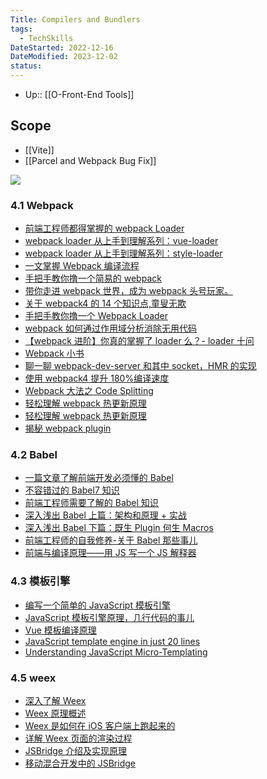 ```yaml
---
Title: Compilers and Bundlers
tags:
  - TechSkills
DateStarted: 2022-12-16
DateModified: 2023-12-02
status: 
---
```

- Up:: [[O-Front-End Tools]]
## Scope
- [[Vite]]
- [[Parcel and Webpack Bug Fix]]

![](https://p3-juejin.byteimg.com/tos-cn-i-k3u1fbpfcp/df3cf7bce9c4475db94aa28556e73886~tplv-k3u1fbpfcp-zoom-in-crop-mark:4536:0:0:0.awebp)

### 4.1 Webpack

- [前端工程师都得掌握的 webpack Loader](https://link.juejin.cn?target=https%3A%2F%2Fgithub.com%2Faxuebin%2Farticles%2Fissues%2F38 "https://github.com/axuebin/articles/issues/38")
- [webpack loader 从上手到理解系列：vue-loader](https://link.juejin.cn?target=https%3A%2F%2Fmp.weixin.qq.com%2Fs%2FNO5jZfoHZbjOwR8qiWnXmw "https://mp.weixin.qq.com/s/NO5jZfoHZbjOwR8qiWnXmw")
- [webpack loader 从上手到理解系列：style-loader](https://link.juejin.cn?target=https%3A%2F%2Fmp.weixin.qq.com%2Fs%2FalIKsKkGRU_yyjpeV8i0og "https://mp.weixin.qq.com/s/alIKsKkGRU_yyjpeV8i0og")
- [一文掌握 Webpack 编译流程](https://link.juejin.cn?target=https%3A%2F%2Fmp.weixin.qq.com%2Fs%3F__biz%3DMzI0MTUxOTE5NQ%3D%3D%26mid%3D2247484030%26idx%3D1%26sn%3Dd630d4b3995bbfd50f99e781074acfeb "https://mp.weixin.qq.com/s?__biz=MzI0MTUxOTE5NQ==&mid=2247484030&idx=1&sn=d630d4b3995bbfd50f99e781074acfeb")
- [手把手教你撸一个简易的 webpack](https://juejin.cn/post/6844903617971879949 "https://juejin.cn/post/6844903617971879949")
- [带你走进 webpack 世界，成为 webpack 头号玩家。](https://juejin.cn/post/6844903588607557639 "https://juejin.cn/post/6844903588607557639")
- [关于 webpack4 的 14 个知识点,童叟无欺](https://juejin.cn/post/6844903853905674248 "https://juejin.cn/post/6844903853905674248")
- [手把手教你撸一个 Webpack Loader](https://juejin.cn/post/6844903555673882632 "https://juejin.cn/post/6844903555673882632")
- [webpack 如何通过作用域分析消除无用代码](https://link.juejin.cn?target=https%3A%2F%2Fdiverse.space%2F2018%2F05%2Fbetter-tree-shaking-with-scope-analysis "https://diverse.space/2018/05/better-tree-shaking-with-scope-analysis")
- [【webpack 进阶】你真的掌握了 loader 么？- loader 十问](https://juejin.cn/post/6844903693070909447 "https://juejin.cn/post/6844903693070909447")
- [Webpack 小书](https://link.juejin.cn?target=https%3A%2F%2Fwww.timsrc.com%2Farticle%2F2%2Fwebpack-book "https://www.timsrc.com/article/2/webpack-book")
- [聊一聊 webpack-dev-server 和其中 socket，HMR 的实现](https://link.juejin.cn?target=https%3A%2F%2Fgithub.com%2F879479119%2F879479119.github.io%2Fissues%2F5 "https://github.com/879479119/879479119.github.io/issues/5")
- [使用 webpack4 提升 180%编译速度](https://link.juejin.cn?target=http%3A%2F%2Flouiszhai.github.io%2F2019%2F01%2F04%2Fwebpack4 "http://louiszhai.github.io/2019/01/04/webpack4")
- [Webpack 大法之 Code Splitting](https://link.juejin.cn?target=https%3A%2F%2Fzhuanlan.zhihu.com%2Fp%2F26710831 "https://zhuanlan.zhihu.com/p/26710831")
- [轻松理解 webpack 热更新原理](https://link.juejin.cn?target=https%3A%2F%2Fmp.weixin.qq.com%2Fs%2F2L9Y0pdwTTmd8U2kXHFlPA "https://mp.weixin.qq.com/s/2L9Y0pdwTTmd8U2kXHFlPA")
- [轻松理解 webpack 热更新原理](https://juejin.cn/post/6844904008432222215 "https://juejin.cn/post/6844904008432222215")
- [揭秘 webpack plugin](https://link.juejin.cn?target=https%3A%2F%2Fchampyin.com%2F2020%2F01%2F12%2F%25E6%258F%25AD%25E7%25A7%2598webpack-plugin%2F "https://champyin.com/2020/01/12/%E6%8F%AD%E7%A7%98webpack-plugin/")

### 4.2 Babel

- [一篇文章了解前端开发必须懂的 Babel](https://link.juejin.cn?target=https%3A%2F%2Fmp.weixin.qq.com%2Fs%2FC-WmM5tjfc3r4sB52C4R0Q "https://mp.weixin.qq.com/s/C-WmM5tjfc3r4sB52C4R0Q")
- [不容错过的 Babel7 知识](https://juejin.cn/post/6844904008679686152 "https://juejin.cn/post/6844904008679686152")
- [前端工程师需要了解的 Babel 知识](https://link.juejin.cn?target=https%3A%2F%2Fwww.zoo.team%2Farticle%2Fbabel "https://www.zoo.team/article/babel")
- [深入浅出 Babel 上篇：架构和原理 + 实战](https://juejin.cn/post/6844903956905197576 "https://juejin.cn/post/6844903956905197576")
- [深入浅出 Babel 下篇：既生 Plugin 何生 Macros](https://juejin.cn/post/6844903961820921869 "https://juejin.cn/post/6844903961820921869")
- [前端工程师的自我修养-关于 Babel 那些事儿](https://juejin.cn/post/6844904079118827533 "https://juejin.cn/post/6844904079118827533")
- [前端与编译原理——用 JS 写一个 JS 解释器](https://link.juejin.cn?target=https%3A%2F%2Fsegmentfault.com%2Fa%2F1190000017241258 "https://segmentfault.com/a/1190000017241258")

### 4.3 模板引擎

- [编写一个简单的 JavaScript 模板引擎](https://link.juejin.cn?target=https%3A%2F%2Fwww.liaoxuefeng.com%2Farticle%2F1006272230979008 "https://www.liaoxuefeng.com/article/1006272230979008")
- [JavaScript 模板引擎原理，几行代码的事儿](https://link.juejin.cn?target=https%3A%2F%2Fwww.cnblogs.com%2Fhustskyking%2Fp%2Fprinciple-of-javascript-template.html "https://www.cnblogs.com/hustskyking/p/principle-of-javascript-template.html")
- [Vue 模板编译原理](https://link.juejin.cn?target=https%3A%2F%2Fgithub.com%2Fberwin%2FBlog%2Fissues%2F18 "https://github.com/berwin/Blog/issues/18")
- [JavaScript template engine in just 20 lines](https://link.juejin.cn?target=https%3A%2F%2Fkrasimirtsonev.com%2Fblog%2Farticle%2FJavascript-template-engine-in-just-20-line "https://krasimirtsonev.com/blog/article/Javascript-template-engine-in-just-20-line")
- [Understanding JavaScript Micro-Templating](https://link.juejin.cn?target=https%3A%2F%2Fmedium.com%2Fwdstack%2Funderstanding-javascript-micro-templating-f37a37b3b40e "https://medium.com/wdstack/understanding-javascript-micro-templating-f37a37b3b40e")

### 4.5 weex

- [深入了解 Weex](https://juejin.cn/post/6844903618290663438 "https://juejin.cn/post/6844903618290663438")
- [Weex 原理概述](https://link.juejin.cn?target=https%3A%2F%2Fgithub.com%2Fweexteam%2Farticle%2Fissues%2F32 "https://github.com/weexteam/article/issues/32")
- [Weex 是如何在 iOS 客户端上跑起来的](https://link.juejin.cn?target=https%3A%2F%2Fhalfrost.com%2Fweex_ios%2F "https://halfrost.com/weex_ios/")
- [详解 Weex 页面的渲染过程](https://link.juejin.cn?target=https%3A%2F%2Fsegmentfault.com%2Fa%2F1190000010415641 "https://segmentfault.com/a/1190000010415641")
- [JSBridge 介绍及实现原理](https://link.juejin.cn?target=http%3A%2F%2Fcoolnuanfeng.github.io%2Fjsbridge "http://coolnuanfeng.github.io/jsbridge")
- [移动混合开发中的 JSBridge](https://link.juejin.cn?target=https%3A%2F%2Fmp.weixin.qq.com%2Fs%2FI812Cr1_tLGrvIRb9jsg-A "https://mp.weixin.qq.com/s/I812Cr1_tLGrvIRb9jsg-A")
